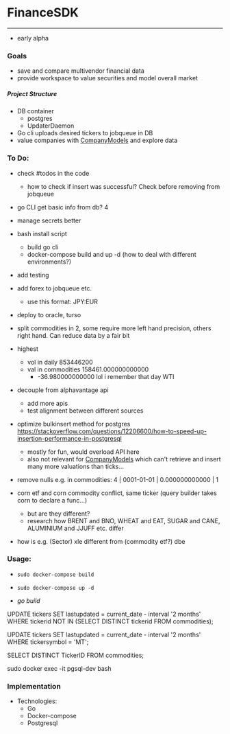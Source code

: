 # FinanceSDK
-----

- early alpha

### Goals
- save and compare multivendor financial data
- provide workspace to value securities and model overall market

##### Project Structure
- DB container
    - postgres 
    - UpdaterDaemon
- Go cli uploads desired tickers to jobqueue in DB
- value companies with [CompanyModels](https://github.com/veqqq/CompanyModels) and explore data


### To Do:
- check #todos in the code
    - how to check if insert was successful? Check before removing from jobqueue
- go CLI get basic info from db?
4
- manage secrets better
- bash install script
    - build go cli
    - docker-compose build and up -d (how to deal with different environments?)
- add testing
- add forex to jobqueue etc.
    - use this format: JPY:EUR
- deploy to oracle, turso
- split commodities in 2, some require more left hand precision, others right hand. Can reduce data by a fair bit
- highest
    - vol in daily 853446200
    - val in commodities 158461.000000000000
        - -36.980000000000 lol i remember that day WTI

- decouple from alphavantage api
    - add more apis
    - test alignment between different sources
- optimize bulkinsert method for postgres https://stackoverflow.com/questions/12206600/how-to-speed-up-insertion-performance-in-postgresql
    - mostly for fun, would overload API here
    - also not relevant for [CompanyModels](https://github.com/veqqq/CompanyModels) which can't retrieve and insert many more valuations than ticks...

- remove nulls e.g. in commodities:   4 | 0001-01-01 | 0.000000000000 |          1
- corn etf and corn commodity conflict, same ticker (query builder takes corn to declare a func...)
    - but are they different?
    - research how BRENT and BNO, WHEAT and EAT, SUGAR and CANE, ALUMINIUM and JJUFF etc. differ
- how is e.g. (Sector) xle different from (commodity etf?) dbe

### Usage:
- `sudo docker-compose build`
- `sudo docker-compose up -d`

- *go build*

UPDATE tickers
SET lastupdated = current_date - interval '2 months'
WHERE tickerid NOT IN (SELECT DISTINCT tickerid FROM commodities);

UPDATE tickers
SET lastupdated = current_date - interval '2 months'
WHERE tickersymbol = 'MT';

SELECT DISTINCT TickerID FROM commodities;

sudo docker exec -it pgsql-dev bash

### Implementation
- Technologies:
    - Go
    - Docker-compose
    - Postgresql



    